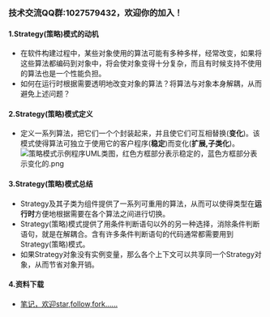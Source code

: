 ### 技术交流QQ群:1027579432，欢迎你的加入！
#### 1.Strategy(策略)模式的动机
- 在软件构建过程中，某些对象使用的算法可能有多种多样，经常改变，如果将这些算法都编码到对象中，将会使对象变得十分复杂，而且有时候支持不使用的算法也是一个性能负担。
- 如何在运行时根据需要透明地改变对象的算法？将算法与对象本身解耦，从而避免上述问题？
#### 2.Strategy(策略)模式定义
- 定义一系列算法，把它们一个个封装起来，并且使它们可互相替换(**变化**)。该模式使得算法可独立于使用它的客户程序(**稳定**)而变化(**扩展,子类化**)。
![策略模式示例程序UML类图，红色方框部分表示稳定的，蓝色方框部分表示变化的.png](https://upload-images.jianshu.io/upload_images/13407176-8394b6a49b4b62e1.png?imageMogr2/auto-orient/strip%7CimageView2/2/w/1240)
#### 3.Strategy(策略)模式总结
- Strategy及其子类为组件提供了一系列可重用的算法，从而可以使得类型在**运行时**方便地根据需要在各个算法之间进行切换。
- Strategy(策略)模式提供了用条件判断语句以外的另一种选择，消除条件判断语句，就是在解耦合。含有许多条件判断语句的代码通常都需要用到Strategy(策略)模式。
- 如果Strategy对象没有实例变量，那么各个上下文可以共享同一个Strategy对象，从而节省对象开销。
#### 4.资料下载
- [笔记，欢迎star,follow,fork......](https://github.com/cdlwhm1217096231/cpp_ws/tree/master/C%2B%2B%E8%AE%BE%E8%AE%A1%E6%A8%A1%E5%BC%8F)